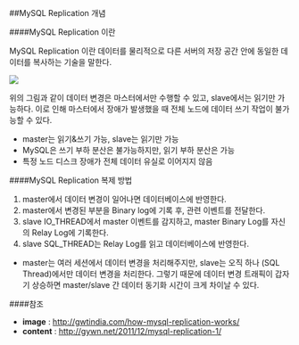##MySQL Replication 개념

####MySQL Replication 이란

MySQL Replication 이란 데이터를 물리적으로 다른 서버의 저장 공간 안에 동일한 데이터를 복사하는 기술을 말한다.

![](https://encrypted-tbn0.gstatic.com/images?q=tbn:ANd9GcQeTna2vkhUdW-T4eoiW5Nr7fmB-ZLyq1jd6NN2_3wYYNJxWXw7)

위의 그림과 같이 데이터 변경은 마스터에서만 수행할 수 있고, slave에서는 읽기만 가능하다.
이로 인해 마스터에서 장애가 발생했을 때 전체 노드에 데이터 쓰기 작업이 불가능할 수 있다.

* master는 읽기&쓰기 가능, slave는 읽기만 가능
* MySQL은 쓰기 부하 분산은 불가능하지만, 읽기 부하 분산은 가능
* 특정 노드 디스크 장애가 전체 데이터 유실로 이어지지 않음

####MySQL Replication 복제 방법

1. master에서 데이터 변경이 일어나면 데이터베이스에 반영한다.
2. master에서 변경된 부분을 Binary log에 기록 후, 관련 이벤트를 전달한다.
3. slave IO_THREAD에서 master 이벤트를 감지하고, master Binary Log를 자신의 Relay Log에 기록한다.
4. slave SQL_THREAD는 Relay Log를 읽고 데이터베이스에 반영한다.

* master는 여러 세션에서 데이터 변경을 처리해주지만, slave는 오직 하나 (SQL Thread)에서만 데이터 변경을 처리한다. 그렇기 때문에 데이터 변경 트래픽이 갑자기 상승하면 master/slave 간 데이터 동기화 시간이 크게 차이날 수 있다.

####참조
* **image** : http://gwtindia.com/how-mysql-replication-works/
* **content** :  http://gywn.net/2011/12/mysql-replication-1/
